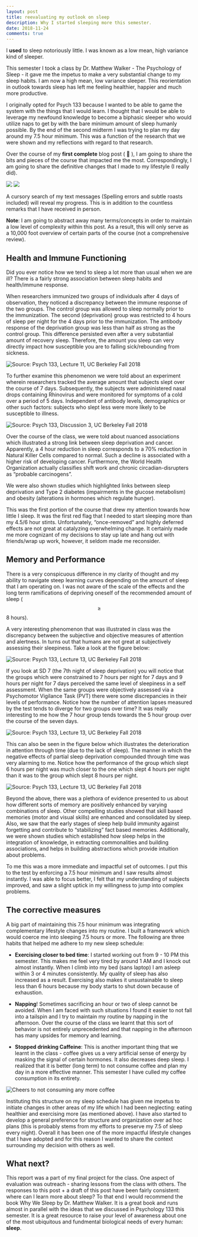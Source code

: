 ```yaml
---
layout: post
title: reevaluating my outlook on sleep
description: Why I started sleeping more this semester. 
date: 2018-11-24
comments: true
---
```


I **used** to sleep notoriously little. I was known as a low mean, high variance kind of sleeper.

This semester I took a class by Dr. Matthew Walker - The Psychology of Sleep - it gave me the impetus to make a very substantial change to my sleep habits. I am now a high mean, low variance sleeper. This reorientation in outlook towards sleep has left me feeling healthier, happier and much more productive.

I originally opted for Psych 133 because I wanted to be able to game the system with the things that I would learn. I thought that I would be able to leverage my newfound knowledge to become a biphasic sleeper who would utilize naps to get by with the bare minimum amount of sleep humanly possible. By the end of the second midterm I was trying to plan my day around my 7.5 hour minimum. This was a function of the research that we were shown and my reflections with regard to that research.

Over the course of my **first complete** blog post ( 🎉 ), I am going to share the bits and pieces of the course that impacted me the most. Correspondingly, I am going to share the definitive changes that I made to my lifestyle (I really did).



![](https://d2mxuefqeaa7sj.cloudfront.net/s_DE685AEAD3F9C3EF9275041444228D05983C0A21050C41FBED8E1112C2839552_1543428718472_Screen+Shot+2018-11-28+at+10.06.35+AM.png)
![](https://d2mxuefqeaa7sj.cloudfront.net/s_DE685AEAD3F9C3EF9275041444228D05983C0A21050C41FBED8E1112C2839552_1543428718483_Screen+Shot+2018-11-28+at+10.05.38+AM.png)


A cursory search of my text messages (Spelling errors and subtle roasts included) will reveal my progress. This is in addition to the countless remarks that I have received in person.

**Note**: I am going to abstract away many terms/concepts in order to maintain a low level of complexity within this post. As a result, this will only serve as a 10,000 foot overview of certain parts of the course (not a comprehensive review).


## Health and Immune Functioning

Did you ever notice how we tend to sleep a lot more than usual when we are ill? There is a fairly strong association between sleep habits and health/immune response.

When researchers immunized two groups of individuals after 4 days of observation, they noticed a discrepancy between the immune response of the two groups. The control group was allowed to sleep normally prior to the immunization. The second (deprivation) group was restricted to 4 hours of sleep per night for the 4 days prior to the immunization. The antibody response of the deprivation group was less than half as strong as the control group. This difference persisted even after a very substantial amount of recovery sleep. Therefore, the amount you sleep can very directly impact how susceptible you are to falling sick/rebounding from sickness.


![Source: Psych 133, Lecture 11, UC Berkeley Fall 2018](https://d2mxuefqeaa7sj.cloudfront.net/s_DE685AEAD3F9C3EF9275041444228D05983C0A21050C41FBED8E1112C2839552_1543433837314_Screen+Shot+2018-11-28+at+11.37.02+AM.png)


To further examine this phenomenon we were told about an experiment wherein researchers tracked the average amount that subjects slept over the course of 7 days. Subsequently, the subjects were administered nasal drops containing Rhinovirus and were monitored for symptoms of a cold over a period of 5 days. Independent of antibody levels, demographics or other such factors: subjects who slept less were more likely to be susceptible to illness.


![Source: Psych 133, Discussion 3, UC Berkeley Fall 2018](https://d2mxuefqeaa7sj.cloudfront.net/s_DE685AEAD3F9C3EF9275041444228D05983C0A21050C41FBED8E1112C2839552_1543434819953_Screen+Shot+2018-11-28+at+11.49.44+AM.png)


Over the course of the class, we were told about nuanced associations which illustrated a strong link between sleep deprivation and cancer. Apparently, a 4 hour reduction in sleep corresponds to a 70% reduction in Natural Killer Cells compared to normal. Such a decline is associated with a higher risk of developing cancer. Furthermore, the World Health Organization actually classifies shift work and chronic circadian-disrupters as “probable carcinogens”.

We were also shown studies which highlighted links between sleep deprivation and Type 2 diabetes (impairments in the glucose metabolism) and obesity (alterations in hormones which regulate hunger).

This was the first portion of the course that drew my attention towards how little I sleep. It was the first red flag that I needed to start sleeping more than my 4.5/6 hour stints. Unfortunately, “once-removed” and highly deferred effects are not great at catalyzing overwhelming change. It certainly made me more cognizant of my decisions to stay up late and hang out with friends/wrap up work, however, it seldom made me reconsider.


## Memory and Performance

There is a very conspicuous difference in my clarity of thought and my ability to navigate steep learning curves depending on the amount of sleep that I am operating on. I was not aware of the scale of the effects and the long term ramifications of depriving oneself of the recommended amount of sleep ( $$\geq$$ 8 hours).

A very interesting phenomenon that was illustrated in class was the discrepancy between the subjective and objective measures of attention and alertness. In turns out that humans are not great at subjectively assessing their sleepiness. Take a look at the figure below:


![Source: Psych 133, Lecture 13, UC Berkeley Fall 2018](https://d2mxuefqeaa7sj.cloudfront.net/s_DE685AEAD3F9C3EF9275041444228D05983C0A21050C41FBED8E1112C2839552_1543609302666_Screen+Shot+2018-11-29+at+11.35.45+PM.png)


If you look at SD 7 (the 7th night of sleep deprivation) you will notice that the groups which were constrained to 7 hours per night for 7 days and 9 hours per night for 7 days perceived the same level of sleepiness in a self assessment. When the same groups were objectively assessed via a Psychomotor Vigilance Task (PVT) there were some discrepancies in their levels of performance. Notice how the number of attention lapses measured by the test tends to diverge for two groups over time? It was really interesting to me how the 7 hour group tends towards the 5 hour group over the course of the seven days.


![Source: Psych 133, Lecture 13, UC Berkeley Fall 2018](https://d2mxuefqeaa7sj.cloudfront.net/s_DE685AEAD3F9C3EF9275041444228D05983C0A21050C41FBED8E1112C2839552_1543609312123_Screen+Shot+2018-11-29+at+11.36.39+PM.png)


This can also be seen in the figure below which illustrates the deterioration in attention through time (due to the lack of sleep). The manner in which the negative effects of partial sleep deprivation compounded through time was very alarming to me. Notice how the performance of the group which slept 6 hours per night was much closer to the one which slept 4 hours per night than it was to the group which slept 8 hours per night.


![Source: Psych 133, Lecture 13, UC Berkeley Fall 2018](https://d2mxuefqeaa7sj.cloudfront.net/s_DE685AEAD3F9C3EF9275041444228D05983C0A21050C41FBED8E1112C2839552_1543609292820_Screen+Shot+2018-11-29+at+11.35.02+PM.png)


Beyond the above, there was a plethora of evidence presented to us about how different sorts of memory are positively enhanced by varying combinations of sleep. Other compelling studies showed that skill based memories (motor and visual skills) are enhanced and consolidated by sleep. Also, we saw that the early stages of sleep help build immunity against forgetting and contribute to “stabilizing” fact based memories. Additionally, we were shown studies which established how sleep helps in the integration of knowledge, in extracting commonalities and building associations, and helps in building abstractions which provide intuition about problems.

To me this was a more immediate and impactful set of outcomes. I put this to the test by enforcing a 7.5 hour minimum and I saw results almost instantly. I was able to focus better, I felt that my understanding of subjects improved, and saw a slight uptick in my willingness to jump into complex problems.  

## The corrective measures

A big part of maintaining this 7.5 hour minimum was integrating complementary lifestyle changes into my routine. I built a framework which would coerce me into sleeping 7.5 hours or more. The following are three habits that helped me adhere to my new sleep schedule:  


- **Exercising closer to bed time**: I started working out from 9 - 10 PM this semester. This makes me feel very tired by around 1 AM and I knock out almost instantly. When I climb into my bed (sans laptop) I am asleep within 3 or 4 minutes consistently. My quality of sleep has also increased as a result. Exercising also makes it unsustainable to sleep less than 6 hours because my body starts to shut down because of exhaustion.


- **Napping**! Sometimes sacrificing an hour or two of sleep cannot be avoided. When I am faced with such situations I found it easier to not fall into a tailspin and I try to maintain my routine by napping in the afternoon. Over the course of the class we learnt that this sort of behavior is not entirely unprecedented and that napping in the afternoon has many upsides for memory and learning.


- **Stopped drinking Caffeine**: This is another important thing that we learnt in the class - coffee gives us a very artificial sense of energy by masking the signal of certain hormones. It also decreases deep sleep. I realized that it is better (long term) to not consume coffee and plan my day in a more effective manner. This semester I have culled my coffee consumption in its entirety.


![Cheers to not consuming any more coffee](http://media.giphy.com/media/13dp24aR1KLitG/giphy.gif)


Instituting this structure on my sleep schedule has given me impetus to initiate changes in other areas of my life which I had been neglecting: eating healthier and exercising more (as mentioned above). I have also started to develop a general preference for structure and organization over ad hoc plans (this is probably stems from my efforts to preserve my 7.5 of sleep every night). Overall it has been one of the more impactful lifestyle changes that I have adopted and for this reason I wanted to share the context surrounding my decision with others as well.

## What next?

This report was a part of my final project for the class. One aspect of evaluation was outreach - sharing lessons from the class with others. The responses to this post + a draft of this post have been fairly consistent: where can I learn more about sleep? To that end I would recommend the book Why We Sleep by Dr. Matthew Walker. It is a great book and runs almost in parallel with the ideas that we discussed in Psychology 133 this semester. It is a great resource to raise your level of awareness about one of the most ubiquitous and fundmental biological needs of every human: **sleep**.
